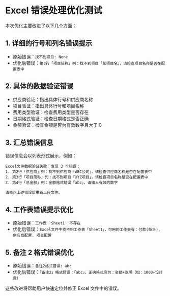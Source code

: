 # Excel 错误处理优化测试

本次优化主要改进了以下几个方面：

## 1. 详细的行号和列名错误提示

- 原始错误：`找不到项目: None`
- 优化后错误：`第3行「项目简称」列：找不到项目「某项目名」，请检查项目名称是否在配置表中`

## 2. 具体的数据验证错误

- 供应商验证：指出具体行号和供应商名称
- 项目验证：指出具体行号和项目名称
- 费用类型验证：检查费用类型是否存在
- 日期格式验证：检查日期格式是否正确
- 金额验证：检查金额是否为有效数字且大于 0

## 3. 汇总错误信息

错误信息会以列表形式展示，例如：

```
Excel文件数据验证失败，发现 3 个错误：
1. 第2行「供应商」列：找不到供应商「ABC公司」，请检查供应商名称是否在配置表中
2. 第3行「项目简称」列：找不到项目「XYZ项目」，请检查项目名称是否在配置表中
3. 第4行「总金额」列：金额格式错误「abc」，请输入有效的数字

请修正上述错误后重新上传文件。
```

## 4. 工作表错误提示优化

- 原始错误：`工作表 'Sheet1' 不存在`
- 优化后错误：`Excel文件中找不到工作表「Sheet1」，可用的工作表有：付款(每日), 供应商配置, 项目配置`

## 5. 备注 2 格式错误优化

- 原始错误：`备注2格式错误: abc`
- 优化后错误：`「备注2」格式错误：「abc」，正确格式应为：金额+说明（如：1000+设计费）`

这些改进将帮助用户快速定位并修正 Excel 文件中的错误。
